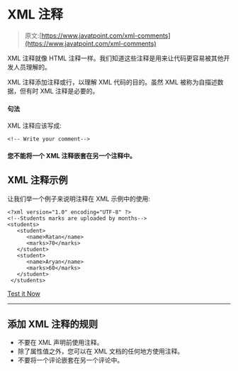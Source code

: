 # XML 注释

> 原文:[https://www.javatpoint.com/xml-comments](https://www.javatpoint.com/xml-comments)

XML 注释就像 HTML 注释一样。我们知道这些注释是用来让代码更容易被其他开发人员理解的。

XML 注释添加注释或行，以理解 XML 代码的目的。虽然 XML 被称为自描述数据，但有时 XML 注释是必要的。

#### 句法

XML 注释应该写成:

```
<!-- Write your comment-->

```

#### 您不能将一个 XML 注释嵌套在另一个注释中。

## XML 注释示例

让我们举一个例子来说明注释在 XML 示例中的使用:

```
<?xml version="1.0" encoding="UTF-8" ?>
<!--Students marks are uploaded by months-->
<students>
   <student>
      <name>Ratan</name>
      <marks>70</marks>
   </student>
   <student>
      <name>Aryan</name>
      <marks>60</marks>
   </student>
 </students> 

```

[Test it Now](https://www.javatpoint.com/xmlpages/xmlcomments1.xml)

* * *

## 添加 XML 注释的规则

*   不要在 XML 声明前使用注释。
*   除了属性值之外，您可以在 XML 文档的任何地方使用注释。
*   不要将一个评论嵌套在另一个评论中。